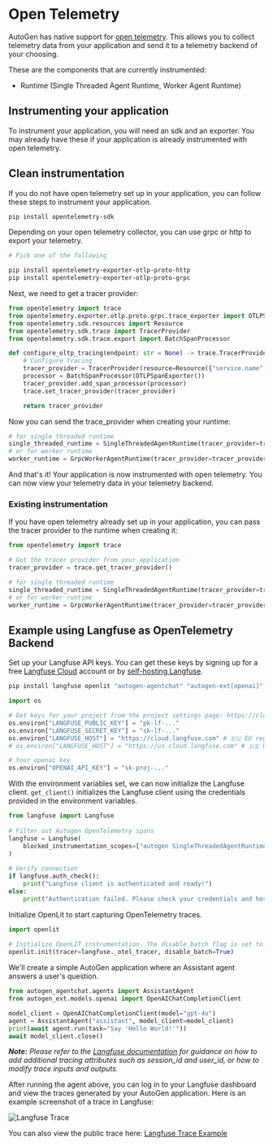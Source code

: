 # Open Telemetry

AutoGen has native support for [open telemetry](https://opentelemetry.io/). This allows you to collect telemetry data from your application and send it to a telemetry backend of your choosing.

These are the components that are currently instrumented:
- Runtime (Single Threaded Agent Runtime, Worker Agent Runtime)

## Instrumenting your application
To instrument your application, you will need an sdk and an exporter. You may already have these if your application is already instrumented with open telemetry.

## Clean instrumentation

If you do not have open telemetry set up in your application, you can follow these steps to instrument your application.

```bash
pip install opentelemetry-sdk
```

Depending on your open telemetry collector, you can use grpc or http to export your telemetry.

```bash
# Pick one of the following

pip install opentelemetry-exporter-otlp-proto-http
pip install opentelemetry-exporter-otlp-proto-grpc
```

Next, we need to get a tracer provider:
```python
from opentelemetry import trace
from opentelemetry.exporter.otlp.proto.grpc.trace_exporter import OTLPSpanExporter
from opentelemetry.sdk.resources import Resource
from opentelemetry.sdk.trace import TracerProvider
from opentelemetry.sdk.trace.export import BatchSpanProcessor

def configure_oltp_tracing(endpoint: str = None) -> trace.TracerProvider:
    # Configure Tracing
    tracer_provider = TracerProvider(resource=Resource({"service.name": "my-service"}))
    processor = BatchSpanProcessor(OTLPSpanExporter())
    tracer_provider.add_span_processor(processor)
    trace.set_tracer_provider(tracer_provider)

    return tracer_provider
```

Now you can send the trace_provider when creating your runtime:
```python
# for single threaded runtime
single_threaded_runtime = SingleThreadedAgentRuntime(tracer_provider=tracer_provider)
# or for worker runtime
worker_runtime = GrpcWorkerAgentRuntime(tracer_provider=tracer_provider)
```

And that's it! Your application is now instrumented with open telemetry. You can now view your telemetry data in your telemetry backend.

### Existing instrumentation

If you have open telemetry already set up in your application, you can pass the tracer provider to the runtime when creating it:
```python
from opentelemetry import trace

# Get the tracer provider from your application
tracer_provider = trace.get_tracer_provider()

# for single threaded runtime
single_threaded_runtime = SingleThreadedAgentRuntime(tracer_provider=tracer_provider)
# or for worker runtime
worker_runtime = GrpcWorkerAgentRuntime(tracer_provider=tracer_provider)
```

## Example using Langfuse as OpenTelemetry Backend

Set up your Langfuse API keys. You can get these keys by signing up for a free [Langfuse Cloud](https://cloud.langfuse.com/) account or by [self-hosting Langfuse](https://langfuse.com/self-hosting).

```bash
pip install langfuse openlit "autogen-agentchat" "autogen-ext[openai]" -U
```

```python
import os

# Get keys for your project from the project settings page: https://cloud.langfuse.com
os.environ["LANGFUSE_PUBLIC_KEY"] = "pk-lf-..." 
os.environ["LANGFUSE_SECRET_KEY"] = "sk-lf-..." 
os.environ["LANGFUSE_HOST"] = "https://cloud.langfuse.com" # 🇪🇺 EU region
# os.environ["LANGFUSE_HOST"] = "https://us.cloud.langfuse.com" # 🇺🇸 US region

# Your openai key
os.environ["OPENAI_API_KEY"] = "sk-proj-..."
```

With the environment variables set, we can now initialize the Langfuse client. `get_client()` initializes the Langfuse client using the credentials provided in the environment variables.

```python
from langfuse import Langfuse
 
# Filter out Autogen OpenTelemetry spans
langfuse = Langfuse(
    blocked_instrumentation_scopes=["autogen SingleThreadedAgentRuntime"]
)
 
# Verify connection
if langfuse.auth_check():
    print("Langfuse client is authenticated and ready!")
else:
    print("Authentication failed. Please check your credentials and host.")
```

Initialize OpenLit to start capturing OpenTelemetry traces.

```python
import openlit
 
# Initialize OpenLIT instrumentation. The disable_batch flag is set to true to process traces immediately.
openlit.init(tracer=langfuse._otel_tracer, disable_batch=True)
```

We'll create a simple AutoGen application where an Assistant agent answers a user's question.


```python
from autogen_agentchat.agents import AssistantAgent
from autogen_ext.models.openai import OpenAIChatCompletionClient

model_client = OpenAIChatCompletionClient(model="gpt-4o")
agent = AssistantAgent("assistant", model_client=model_client)
print(await agent.run(task="Say 'Hello World!'"))
await model_client.close()
```

_**Note:** Please refer to the [Langfuse documentation](https://langfuse.com/docs/integrations/autogen#interoperability-with-the-python-sdk) for guidance on how to add additional tracing attributes such as session_id and user_id, or how to modify trace inputs and outputs._

After running the agent above, you can log in to your Langfuse dashboard and view the traces generated by your AutoGen application. Here is an example screenshot of a trace in Langfuse:

![Langfuse Trace](https://langfuse.com/images/cookbook/integration-autogen/autogen-example-trace.png)

You can also view the public trace here: [Langfuse Trace Example](https://cloud.langfuse.com/project/cloramnkj0002jz088vzn1ja4/traces/df850ab499107d4348584cf5933baabd?timestamp=2025-02-04T16%3A55%3A51.660Z&observation=286c648acb0105c2)

